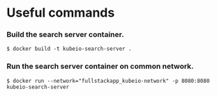 # Useful commands

### Build the search server container.
```
$ docker build -t kubeio-search-server .
```

### Run the search server container on common network.
```
$ docker run --network="fullstackapp_kubeio-network" -p 8080:8080 kubeio-search-server
```
